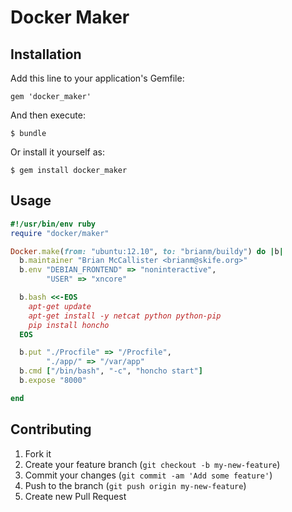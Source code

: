 # Docker Maker

## Installation

Add this line to your application's Gemfile:

    gem 'docker_maker'

And then execute:

    $ bundle

Or install it yourself as:

    $ gem install docker_maker

## Usage

```ruby
#!/usr/bin/env ruby
require "docker/maker"

Docker.make(from: "ubuntu:12.10", to: "brianm/buildy") do |b|
  b.maintainer "Brian McCallister <brianm@skife.org>"
  b.env "DEBIAN_FRONTEND" => "noninteractive",
        "USER" => "xncore"

  b.bash <<-EOS
    apt-get update  
    apt-get install -y netcat python python-pip
    pip install honcho
  EOS

  b.put "./Procfile" => "/Procfile",
        "./app/" => "/var/app"
  b.cmd ["/bin/bash", "-c", "honcho start"]
  b.expose "8000"

end
```
## Contributing

1. Fork it
2. Create your feature branch (`git checkout -b my-new-feature`)
3. Commit your changes (`git commit -am 'Add some feature'`)
4. Push to the branch (`git push origin my-new-feature`)
5. Create new Pull Request
